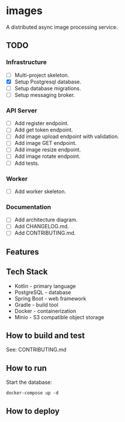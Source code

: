 # images

A distributed async image processing service.

## TODO

### Infrastructure

* [ ] Multi-project skeleton.
* [x] Setup Postgresql database.
* [ ] Setup database migrations.
* [ ] Setup messaging broker.

### API Server

* [ ] Add register endpoint.
* [ ] Add get token endpoint.
* [ ] Add image upload endpoint with validation.
* [ ] Add image GET endpoint.
* [ ] Add image resize endpoint.
* [ ] Add image rotate endpoint.
* [ ] Add tests.

### Worker

* [ ] Add worker skeleton.

### Documentation

* [ ] Add architecture diagram.
* [ ] Add CHANGELOG.md.
* [ ] Add CONTRIBUTING.md.

## Features

## Tech Stack

* Kotlin - primary language
* PostgreSQL - database
* Spring Boot - web framework
* Gradle - build tool
* Docker - containerization
* Minio - S3 compatible object storage

## How to build and test

See: CONTRIBUTING.md

## How to run

Start the database:

```shell    
docker-compose up -d
```

## How to deploy



